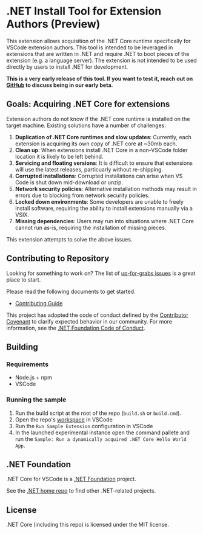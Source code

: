 # .NET Install Tool for Extension Authors (Preview)

This extension allows acquisition of the .NET Core runtime specifically for VSCode extension authors. This tool is intended to be leveraged in extensions that are written in .NET and require .NET to boot pieces of the extension (e.g. a language server). The extension is not intended to be used directly by users to install .NET for development.

**This is a very early release of this tool. If you want to test it, reach out on [GitHub](https://github.com/dotnet/vscode-dotnet-runtime/issues) to discuss being in our early beta.**

## Goals: Acquiring .NET Core for extensions

Extension authors do not know if the .NET core runtime is installed on the target machine. Existing solutions have a number of challenges:

1. **Duplication of .NET Core runtimes and slow updates**: Currently, each extension is acquiring its own copy of .NET core at ~30mb each.
2. **Clean up**: When extensions install .NET Core in a non-VSCode folder location it is likely to be left behind.
3. **Servicing and floating versions**: It is difficult to ensure that extensions will use the latest releases, particuarly without re-shipping.
4. **Corrupted installations**: Corrupted installations can arise when VS Code is shut down mid-download or unzip.
5. **Network security policies**: Alternative installation methods may result in errors due to blocking from network security policies.
6. **Locked down environments**: Some developers are unable to freely install software, requiring the ability to install extensions manually via a VSIX.
7. **Missing dependencies**: Users may run into situations where .NET Core cannot run as-is, requiring the installation of missing pieces.

This extension attempts to solve the above issues.

## Contributing to Repository

Looking for something to work on? The list
of [up-for-grabs issues](https://github.com/dotnet/vscode-dotnet-runtime/labels/up-for-grabs) is a great place to start.

Please read the following documents to get started.

* [Contributing Guide](Documentation/contributing.md)

This project has adopted the code of conduct defined by the [Contributor Covenant](http://contributor-covenant.org/)
to clarify expected behavior in our community. For more information, see the [.NET Foundation Code of Conduct](http://www.dotnetfoundation.org/code-of-conduct).

## Building

### Requirements

- Node.js + npm
- VSCode

### Running the sample

1. Run the build script at the root of the repo (`build.sh` or `build.cmd`).
2. Open the repo's [workspace](vscode-dotnet-runtime.code-workspace) in VSCode
3. Run the `Run Sample Extension` configuration in VSCode
4. In the launched experimental instance open the command pallete and run the `Sample: Run a dynamically acquired .NET Core Hello World App`.

## .NET Foundation

.NET Core for VSCode is a [.NET Foundation](https://www.dotnetfoundation.org/projects) project.

See the [.NET home repo](https://github.com/Microsoft/dotnet) to find other .NET-related projects.

## License

.NET Core (including this repo) is licensed under the MIT license.
